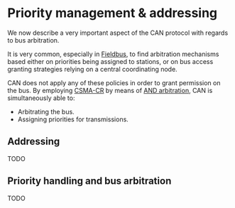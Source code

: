 # Priority management & addressing

We now describe a very important aspect of the CAN protocol with regards to bus arbitration.

It is very common, especially in [Fieldbus](../rte/iec.md#iec-61784), to find arbitration mechanisms based either on priorities being assigned to stations, or on bus access granting strategies relying on a central coordinating node. 

CAN does not apply any of these policies in order to grant permission on the bus. By employing [CSMA-CR](phy-collision.md#) by means of [AND arbitration](phy-collision#contention-management), CAN is simultaneously able to:

- Arbitrating the bus.
- Assigning priorities for transmissions.

## Addressing
TODO

## Priority handling and bus arbitration
TODO